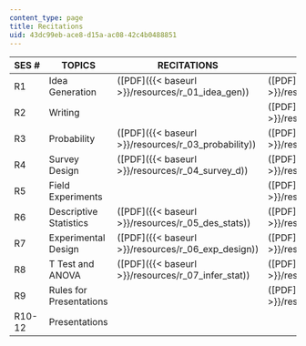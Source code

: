 ```yaml
---
content_type: page
title: Recitations
uid: 43dc99eb-ace8-d15a-ac08-42c4b0488851
---
```


| SES # | TOPICS | RECITATIONS | STUDENT NOTES |
| --- | --- | --- | --- |
| R1 | Idea Generation | ([PDF]({{< baseurl >}}/resources/r_01_idea_gen)) | ([PDF]({{< baseurl >}}/resources/rec1expdesign)) |
| R2 | Writing | &nbsp; | ([PDF]({{< baseurl >}}/resources/rec2writing1)) |
| R3 | Probability | ([PDF]({{< baseurl >}}/resources/r_03_probability)) | ([PDF]({{< baseurl >}}/resources/rec3probability)) |
| R4 | Survey Design | ([PDF]({{< baseurl >}}/resources/r_04_survey_d)) | ([PDF]({{< baseurl >}}/resources/rec4_survey_d)) |
| R5 | Field Experiments | &nbsp; | ([PDF]({{< baseurl >}}/resources/rec5field_exp)) |
| R6 | Descriptive Statistics | ([PDF]({{< baseurl >}}/resources/r_05_des_stats)) | ([PDF]({{< baseurl >}}/resources/rec6)) |
| R7 | Experimental Design | ([PDF]({{< baseurl >}}/resources/r_06_exp_design)) | ([PDF]({{< baseurl >}}/resources/rec7)) |
| R8 | T Test and ANOVA | ([PDF]({{< baseurl >}}/resources/r_07_infer_stat)) | ([PDF]({{< baseurl >}}/resources/rec8)) |
| R9 | Rules for Presentations | &nbsp; | ([PDF]({{< baseurl >}}/resources/rec9)) |
| R10-12 | Presentations | &nbsp; |